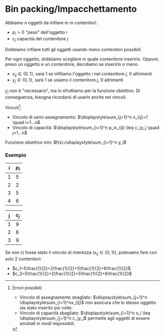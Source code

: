# Bin packing/Impacchettamento

Abbiamo n oggetti da infilare in m contenitori.

- $p_i>0$ "peso" dell'oggetto $i$
- $c_j$ capacità del contenitore $j$

Dobbiamo infilare tutti gli oggetti usando meno contenitori possibili.

Per ogni oggetto, dobbiamo scegliere in quale contenitore inserirlo. Oppure, preso un oggetto e un contenitore, decidiamo se inserirlo o meno.

- $x_{ij} \in \{0,1\}$, sarà 1 se infiliamo l'oggetto $i$ nel contenitore $j$, 0 altrimenti
- $y_j \in \{0,1\}$, sarà 1 se usiamo il contenitore $j$, 0 altrimenti

$y_j$ non è "necessario", ma lo sfruttiamo per la funzione obiettivo. Di conseguenza, bisogna ricordarsi di usarlo anche nei vincoli.

Vincoli[^1]:
- Vincolo di semi-assegnamento: $\displaystyle\sum_{j=1}^n x_{ij}=1 \quad i=1…n$
- Vincolo di capacità: $\displaystyle\sum_{i=1}^n p_ix_{ij} \leq c_jy_j \quad j=1…n$

Funzione obiettivo min: $f(x)=\displaystyle\sum_{i=1}^n y_i$

### Esempio

| i   | $p_i$ |
| --- | ----- |
| 1   | 5     |
| 2   | 2     |
| 3   | 5     |
| 4   | 6     |

| j   | $c_j$ |
| --- | ---- |
| 1   | 9    |
| 2   | 6    |
| 3   | 9    |

Se non ci fosse stato il vincolo di interezza ($x_{ij} \in \{0,1\}$), potevamo fare con solo 2 contenitori:

- $c_1=5\frac{1}{2}+2\frac{1}{2}+5\frac{1}{2}+6\frac{1}{2}$
- $c_3=5\frac{1}{2}+2\frac{1}{2}+5\frac{1}{2}+6\frac{1}{2}$


[^1]: Errori possibili:
	- Vincolo di assegnamento sbagliato: $\displaystyle\sum_{j=1}^n \displaystyle\sum_{i=1}^nx_{ij}$ non assicura che lo stesso oggetto sia stato inserito più volte.
	- Vincolo di capacità sbagliato: $\displaystyle\sum_{i=1}^n x_i \leq \displaystyle\sum_{j=1}^n c_jy_j$ permette agli oggetti di essere smistati in modi impossibili.
